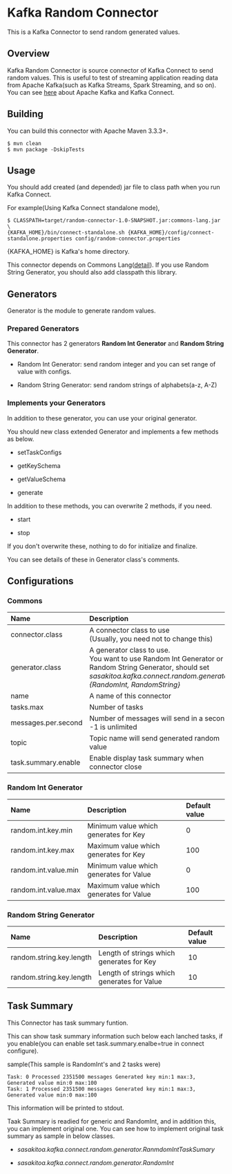 # Kafka Random Connector

This is a Kafka Connector to send random generated values.

## Overview

Kafka Random Connector is source connector of Kafka Connect to send random values.
This is useful to test of streaming application reading data from Apache Kafka(such as Kafka Streams, Spark Streaming, and so on).
You can see [here](http://kafka.apache.org/) about Apache Kafka and Kafka Connect.

## Building

You can build this connector with Apache Maven 3.3.3+.

    $ mvn clean
    $ mvn package -DskipTests


## Usage

You should add created (and depended) jar file to class path when you run Kafka Connect.

For example(Using Kafka Connect standalone mode), 
   
    $ CLASSPATH=target/random-connector-1.0-SNAPSHOT.jar:commons-lang.jar \
    {KAFKA_HOME}/bin/connect-standalone.sh {KAFKA_HOME}/config/connect-standalone.properties config/random-connector.properties

{KAFKA_HOME} is Kafka's home directory.

This connector depends on Commons Lang([detail](https://commons.apache.org/proper/commons-lang/)).
If you use Random String Generator, you should also add classpath this library.


## Generators

Generator is the module to generate random values.

### Prepared Generators

This connector has 2 generators __Random Int Generator__ and __Random String Generator__.

* Random Int Generator: send random integer and you can set range of value with configs.

* Random String Generator: send random strings of alphabets(a-z, A-Z)

### Implements your Generators

In addition to these generator, you can use your original generator. 

You should new class extended Generator and implements a few methods as below.
    
* setTaskConfigs
    
* getKeySchema
    
* getValueSchema

* generate

In addition to these methods, you can overwrite 2 methods, if you need.

* start

* stop
    
If you don't overwrite these, nothing to do for initialize and finalize.

You can see details of these in Generator class's comments.

## Configurations

### Commons

| Name                  | Description                                   | Default value |
|:----------------------|:----------------------------------------------|:--------------|
| connector.class       | A connector class to use <br> (Usually, you need not to change this) | sasakitoa.kafka.connect.random.RandomSourceConnector |
| generator.class       | A generator class to use. <br> You want to use Random Int Generator or Random String Generator, should set _sasakitoa.kafka.connect.random.generator.{RandomInt, RandomString}_ | (none) |
| name                  | A name of this connector                                       | random-connector |
| tasks.max             | Number of tasks                                                | 1     | 
| messages.per.second   | Number of messages will send in a second<br> -1 is unlimited   | -1    | 
| topic                 | Topic name will send generated random value                    | topic |
| task.summary.enable   | Enable display task summary when connector close               | false |


### Random Int Generator

| Name                  | Description                              | Default value |
|:----------------------|:-----------------------------------------|:--------------|
| random.int.key.min    | Minimum value which generates for Key    | 0             |
| random.int.key.max    | Maximum value which generates for Key    | 100           |
| random.int.value.min  | Minimum value which generates for Value  | 0             |
| random.int.value.max  | Maximum value which generates for Value  | 100           |


### Random String Generator

| Name                        | Description                                 | Default value |
|:----------------------------|:--------------------------------------------|:--------------|
| random.string.key.length    | Length of strings which generates for Key   | 10            |
| random.string.key.length    | Length of strings which generates for Value | 10            |


## Task Summary

This Connector has task summary funtion.

This can show task summary information such below each lanched tasks, if you enable(you can enable set task.summary.enalbe=true in connect configure).
 
  sample(This sample is RandomInt's and 2 tasks were)
 
    Task: 0 Processed 2351500 messages Generated key min:1 max:3, Generated value min:0 max:100
    Task: 1 Processed 2351500 messages Generated key min:1 max:3, Generated value min:0 max:100
    
This information will be printed to stdout.

Taak Summary is readied for generic and RandomInt, and in addition this, you can implement original one.
You can see how to implement original task summary as sample in below classes.

* _sasakitoa.kafka.connect.random.generator.RanmdomIntTaskSumary_

* _sasakitoa.kafka.connect.random.generator.RandomInt_

